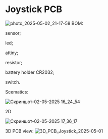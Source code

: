 # Joystick PCB
![photo_2025-05-02_21-17-58](https://github.com/user-attachments/assets/4e251045-8037-4998-8c92-2af2064e9ac8)
BOM:

sensor;

led;

attiny;

resistor;

battery holder CR2032;

switch.

Scematics:

![Скриншот-02-05-2025 16_24_54](https://github.com/user-attachments/assets/9c494d2e-bcdc-45ee-beb7-81569c39421f)

2D

![Скриншот-02-05-2025 17_36_17](https://github.com/user-attachments/assets/bc314c27-b532-4dc5-a7b3-be97aa08afb1)

3D PCB view:
![3D_PCB_Joystick_2025-05-01](https://github.com/user-attachments/assets/b0d542b8-0bae-4afe-bad6-7ca214128a73)
